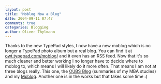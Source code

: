 ```yaml
---
layout: post
title: "Moblog Now a Blog"
date: 2004-09-11 07:47
comments: true
categories: Blogging
author: Oliver Thylmann
---
```



Thanks to the new TypePad styles, I now have a new moblog which is no longer a TypePad photo album but a real blog. You can find it at [owt.typepad.com/moblog/](http://owt.typepad.com/moblog/) and it even has an RSS feed. Now that it's so much cleaner and better working I no longer have to decide where to moblog to, which means I will likely do it more often. That means I am not at three blogs really. This one, the [OUBS Blog](http://owt.typepad.com/oubs/) (summaries of my MBA studies) and my [Moblog](http://owt.typepad.com/moblog/). Another one is in the works but that takes some time :)

